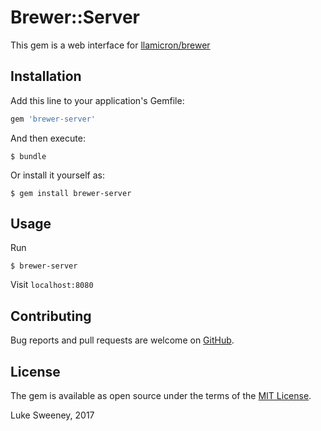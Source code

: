 # Brewer::Server

This gem is a web interface for [llamicron/brewer](http://github.com/llamicron/brewer)

## Installation

Add this line to your application's Gemfile:

```ruby
gem 'brewer-server'
```

And then execute:

```shell
$ bundle
```

Or install it yourself as:

```shell
$ gem install brewer-server
```

## Usage
Run

```shell
$ brewer-server
```

Visit `localhost:8080`

## Contributing

Bug reports and pull requests are welcome on [GitHub](https://github.com/llamicron/brewer-server).

## License

The gem is available as open source under the terms of the [MIT License](http://opensource.org/licenses/MIT).

Luke Sweeney, 2017
